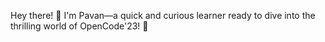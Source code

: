Hey there! 👋 I'm Pavan—a quick and curious learner ready to dive into the thrilling world of OpenCode'23! 🌟